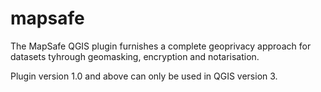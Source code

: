 mapsafe
================

The MapSafe QGIS plugin furnishes a complete geoprivacy approach for datasets tyhrough geomasking, encryption and notarisation.
 
Plugin version 1.0 and above can only be used in QGIS version 3. 
